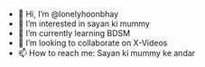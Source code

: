 - 👋 Hi, I’m @lonelyhoonbhay
- 👀 I’m interested in sayan ki mummy
- 🌱 I’m currently learning BDSM
- 💞️ I’m looking to collaborate on X-Videos
- 📫 How to reach me: Sayan ki mummy ke andar

<!---
lonelyhoonbhay/lonelyhoonbhay is a ✨ special ✨ repository because its `README.md` (this file) appears on your GitHub profile.
You can click the Preview link to take a look at your changes.
--->
